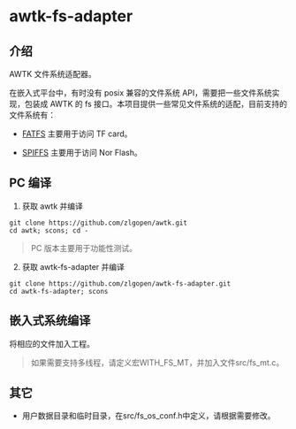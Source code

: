 # awtk-fs-adapter

## 介绍

AWTK 文件系统适配器。

在嵌入式平台中，有时没有 posix 兼容的文件系统 API，需要把一些文件系统实现，包装成 AWTK 的 fs 接口。本项目提供一些常见文件系统的适配，目前支持的文件系统有：

* [FATFS](https://github.com/abbrev/fatfs) 主要用于访问 TF card。

* [SPIFFS](https://github.com/pellepl/spiffs) 主要用于访问 Nor Flash。

## PC 编译
1. 获取 awtk 并编译

```
git clone https://github.com/zlgopen/awtk.git
cd awtk; scons; cd -
```

> PC 版本主要用于功能性测试。

2. 获取 awtk-fs-adapter 并编译

```
git clone https://github.com/zlgopen/awtk-fs-adapter.git
cd awtk-fs-adapter; scons
```
## 嵌入式系统编译

将相应的文件加入工程。

>如果需要支持多线程，请定义宏WITH\_FS\_MT，并加入文件src/fs\_mt.c。

## 其它

* 用户数据目录和临时目录，在src/fs\_os\_conf.h中定义，请根据需要修改。


